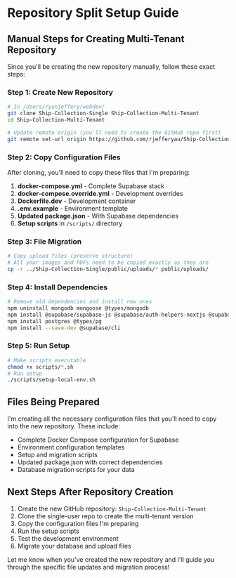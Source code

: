 # Repository Split Setup Guide

## Manual Steps for Creating Multi-Tenant Repository

Since you'll be creating the new repository manually, follow these exact steps:

### Step 1: Create New Repository
```bash
# In /Users/ryanjeffery/webdev/
git clone Ship-Collection-Single Ship-Collection-Multi-Tenant
cd Ship-Collection-Multi-Tenant

# Update remote origin (you'll need to create the GitHub repo first)
git remote set-url origin https://github.com/rjefferyau/Ship-Collection-Multi-Tenant.git
```

### Step 2: Copy Configuration Files
After cloning, you'll need to copy these files that I'm preparing:

1. **docker-compose.yml** - Complete Supabase stack
2. **docker-compose.override.yml** - Development overrides
3. **Dockerfile.dev** - Development container
4. **.env.example** - Environment template
5. **Updated package.json** - With Supabase dependencies
6. **Setup scripts** in `/scripts/` directory

### Step 3: File Migration
```bash
# Copy upload files (preserve structure)
# All your images and PDFs need to be copied exactly as they are
cp -r ../Ship-Collection-Single/public/uploads/* public/uploads/
```

### Step 4: Install Dependencies
```bash
# Remove old dependencies and install new ones
npm uninstall mongodb mongoose @types/mongodb
npm install @supabase/supabase-js @supabase/auth-helpers-nextjs @supabase/auth-helpers-react
npm install postgres @types/pg
npm install --save-dev @supabase/cli
```

### Step 5: Run Setup
```bash
# Make scripts executable
chmod +x scripts/*.sh
# Run setup
./scripts/setup-local-env.sh
```

## Files Being Prepared

I'm creating all the necessary configuration files that you'll need to copy into the new repository. These include:
- Complete Docker Compose configuration for Supabase
- Environment configuration templates  
- Setup and migration scripts
- Updated package.json with correct dependencies
- Database migration scripts for your data

## Next Steps After Repository Creation

1. Create the new GitHub repository: `Ship-Collection-Multi-Tenant`
2. Clone the single-user repo to create the multi-tenant version
3. Copy the configuration files I'm preparing
4. Run the setup scripts
5. Test the development environment
6. Migrate your database and upload files

Let me know when you've created the new repository and I'll guide you through the specific file updates and migration process!